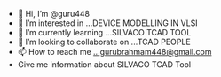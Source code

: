 - 👋 Hi, I’m @guru448
- 👀 I’m interested in ...DEVICE MODELLING IN VLSI
- 🌱 I’m currently learning ...SILVACO TCAD TOOL
- 💞️ I’m looking to collaborate on ...TCAD PEOPLE
- 📫 How to reach me ...gurubrahmam448@gmail.com
- Give me information about SILVACO TCAD Tool
<!---
guru448/guru448 is a ✨ special ✨ repository because its `README.md` (this file) appears on your GitHub profile.
You can click the Preview link to take a look at your changes.
--->
